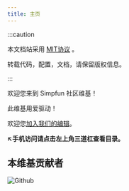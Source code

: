 ```yaml
---
title: 主页
---
```


:::caution

本文档站采用 [MIT协议](https://github.com/ZengXiaoPi/Simpfun_Wiki/blob/main/LICENSE) 。  

转载代码，配置，文档，请保留版权信息。

:::

欢迎您来到 Simpfun 社区维基！

此维基用爱驱动！

欢迎您[加入我们的编辑](https://github.com/ZengXiaoPi/Simpfun_Wiki)。

**↖手机访问请点击左上角三道杠查看目录。**

## 本维基贡献者

![Github](https://contrib.rocks/image?repo=ZengXiaoPi/Simpfun_Wiki)
